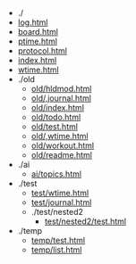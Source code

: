 * ./
* [log.html](https://ychnh.github.io/html/log.html)
* [board.html](https://ychnh.github.io/html/board.html)
* [ptime.html](https://ychnh.github.io/html/ptime.html)
* [protocol.html](https://ychnh.github.io/html/protocol.html)
* [index.html](https://ychnh.github.io/html/index.html)
* [wtime.html](https://ychnh.github.io/html/wtime.html)
* ./old
  * [old/hldmod.html](https://ychnh.github.io/html/old/hldmod.html)
  * [old/,journal.html](https://ychnh.github.io/html/old/,journal.html)
  * [old/index.html](https://ychnh.github.io/html/old/index.html)
  * [old/todo.html](https://ychnh.github.io/html/old/todo.html)
  * [old/test.html](https://ychnh.github.io/html/old/test.html)
  * [old/,wtime.html](https://ychnh.github.io/html/old/,wtime.html)
  * [old/workout.html](https://ychnh.github.io/html/old/workout.html)
  * [old/readme.html](https://ychnh.github.io/html/old/readme.html)
* ./ai
  * [ai/topics.html](https://ychnh.github.io/html/ai/topics.html)
* ./test
  * [test/wtime.html](https://ychnh.github.io/html/test/wtime.html)
  * [test/journal.html](https://ychnh.github.io/html/test/journal.html)
  * ./test/nested2
    * [test/nested2/test.html](https://ychnh.github.io/html/test/nested2/test.html)
* ./temp
  * [temp/test.html](https://ychnh.github.io/html/temp/test.html)
  * [temp/list.html](https://ychnh.github.io/html/temp/list.html)
